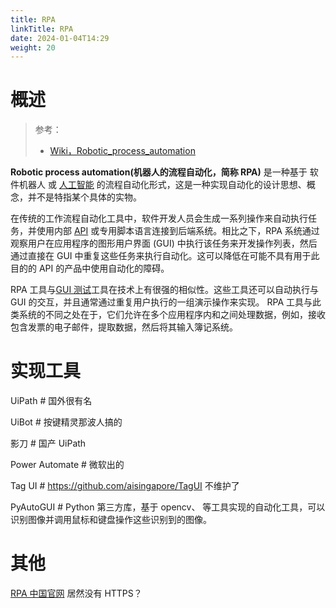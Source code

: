 ```yaml
---
title: RPA
linkTitle: RPA
date: 2024-01-04T14:29
weight: 20
---
```


# 概述

> 参考：
> 
> - [Wiki，Robotic_process_automation](https://en.wikipedia.org/wiki/Robotic_process_automation)

**Robotic process automation(机器人的流程自动化，简称 RPA)** 是一种基于 软件机器人 或 [人工智能](docs/12.人工智能/12.人工智能.md) 的流程自动化形式，这是一种实现自动化的设计思想、概念，并不是特指某个具体的实物。

在传统的工作流程自动化工具中，软件开发人员会生成一系列操作来自动执行任务，并使用内部 [API](docs/2.编程/API/API.md) 或专用脚本语言连接到后端系统。相比之下，RPA 系统通过观察用户在应用程序的图形用户界面 (GUI) 中执行该任务来开发操作列表，然后通过直接在 GUI 中重复这些任务来执行自动化。这可以降低在可能不具有用于此目的的 API 的产品中使用自动化的障碍。

RPA 工具与[GUI 测试](https://en.wikipedia.org/wiki/Graphical_user_interface_testing)工具在技术上有很强的相似性。这些工具还可以自动执行与 GUI 的交互，并且通常通过重复用户执行的一组演示操作来实现。 RPA 工具与此类系统的不同之处在于，它们允许在多个应用程序内和之间处理数据，例如，接收包含发票的电子邮件，提取数据，然后将其输入簿记系统。

# 实现工具

UiPath # 国外很有名

UiBot # 按键精灵那波人搞的

影刀 # 国产 UiPath

Power Automate # 微软出的

Tag UI # https://github.com/aisingapore/TagUI 不维护了

PyAutoGUI # Python 第三方库，基于 opencv、 等工具实现的自动化工具，可以识别图像并调用鼠标和键盘操作这些识别到的图像。

# 其他

[RPA 中国官网](http://www.rpa-cn.com/) 居然没有 HTTPS？

